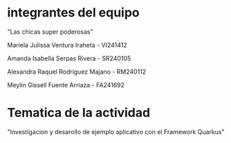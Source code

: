 # integrantes del equipo

"Las chicas super poderosas"

Mariela Julissa Ventura Iraheta - VI241412

Amanda Isabella Serpas Rivera - SR240105

Alexandra Raquel Rodríguez Majano - RM240112

Meylin Gissell Fuente Arriaza - FA241692

# Tematica de la actividad
"Investigacion y desarollo de ejemplo aplicativo con el Framework Quarkus"

